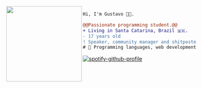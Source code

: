 <img align="left" height="200" src="https://media.giphy.com/media/ao9DUiTKH60XS/giphy.gif"/>

```diff
Hi, I'm Gustavo 👩‍💻.

@@Passionate programming student.@@
+ Living in Santa Catarina, Brazil 🇧🇷.
- 17 years old
! Speaker, community manager and shitposter
# 📖 Programming languages, web development
```

[![spotify-github-profile](https://spotify-github-profile.vercel.app/api/view?uid=fkkf4mwo7bywhmziuhe2mxarl&cover_image=true&theme=novatorem)](https://github.com/kittinan/spotify-github-profile)
